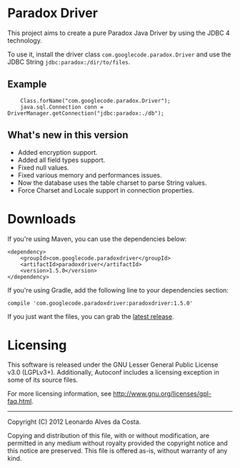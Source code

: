 # Paradox Driver #
This project aims to create a pure Paradox Java Driver by using the JDBC 4 technology.

To use it, install the driver class `com.googlecode.paradox.Driver` and use the JDBC String `jdbc:paradox:/dir/to/files`.

## Example ##

```
    Class.forName("com.googlecode.paradox.Driver");
    java.sql.Connection conn = DriverManager.getConnection("jdbc:paradox:./db");
```

## What's new in this version

- Added encryption support.
- Added all field types support.
- Fixed null values.
- Fixed various memory and performances issues.
- Now the database uses the table charset to parse String values.
- Force Charset and Locale support in connection properties.

# Downloads #
If you're using Maven, you can use the dependencies below:

```
<dependency>
    <groupId>com.googlecode.paradoxdriver</groupId>
    <artifactId>paradoxdriver</artifactId>
    <version>1.5.0</version>
</dependency>
```

If you're using Gradle, add the following line to your dependencies section:

    compile 'com.googlecode.paradoxdriver:paradoxdriver:1.5.0'

If you just want the files, you can grab the [latest release](https://github.com/leonhad/paradoxdriver/releases/latest).

# Licensing

This software is released under the GNU Lesser General Public License v3.0 (LGPLv3+).
Additionally, Autoconf includes a licensing exception in some of its
source files.

For more licensing information, see
<http://www.gnu.org/licenses/gpl-faq.html>.

-----
Copyright (C) 2012 Leonardo Alves da Costa.

Copying and distribution of this file, with or without modification,
are permitted in any medium without royalty provided the copyright
notice and this notice are preserved.  This file is offered as-is,
without warranty of any kind.